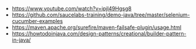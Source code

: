 - https://www.youtube.com/watch?v=ipjl49Hgsg8
- https://github.com/saucelabs-training/demo-java/tree/master/selenium-cucumber-examples
- https://maven.apache.org/surefire/maven-failsafe-plugin/usage.html
- https://howtodoinjava.com/design-patterns/creational/builder-pattern-in-java/
